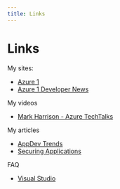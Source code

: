 ```yaml
---
title: Links
---
```

# Links

My sites:

- [Azure 1](https://azure1.dev)
- [Azure 1 Developer News](https://news.azure1.dev)

My videos 

- [Mark Harrison - Azure TechTalks](https://aka.ms/markharrisonvideo)

My articles 

- <a href="https://markharrison.io/appdev-trends" target="_self">AppDev Trends</a>
- <a href="https://markharrison.io/securing-applications" target="_self">Securing Applications</a>

FAQ

- <a href="https://markharrison.io/faq-visualstudio" target="_self">Visual Studio</a>

